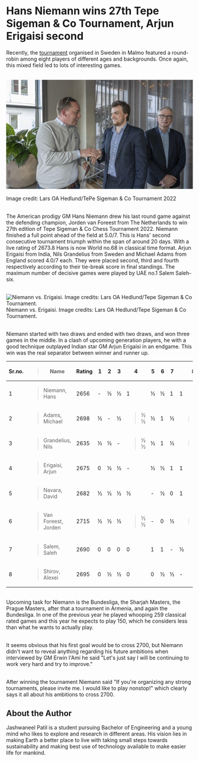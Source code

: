 # Hans Niemann wins 27th Tepe Sigeman & Co Tournament, Arjun Erigaisi second 

Recently, the [tournament](http://www.tepesigemanchess.com/) organised
in Sweden in Malmo featured a round-robin among eight players of
different ages and backgrounds. Once again, this mixed field led to lots
of interesting games.

<br>![Image credit: Lars OA Hedlund/TePe Sigeman & Co Tournament 2022](_static/images/hans-niemann-wins-27th-tepe-sigeman/image1.jpg)

Image credit: Lars OA Hedlund/TePe Sigeman & Co Tournament 2022

<br>The American prodigy GM Hans Niemann drew his last round game against
the defending champion, Jorden van Foreest from The Netherlands to win
27th edition of Tepe Sigeman & Co Chess Tournament 2022. Niemann
finished a full point ahead of the field at 5.0/7. This is Hans\' second
consecutive tournament triumph within the span of around 20 days. With a
live rating of 2673.8 Hans is now World no.68 in classical time format.
Arjun Erigaisi from India, Nils Grandelius from Sweden and Michael Adams
from England scored 4.0/7 each. They were placed second, third and
fourth respectively according to their tie-break score in final
standings. The maximum number of decisive games were played by UAE no.1
Salem Saleh-six.

<br>![Niemann vs. Erigaisi. Image credits: Lars
OA Hedlund/Tepe Sigeman & Co Tournament.](_static/images/hans-niemann-wins-27th-tepe-sigeman/image2.jpg) Niemann vs. Erigaisi. Image credits: Lars
OA Hedlund/Tepe Sigeman & Co Tournament.

<br>Niemann started with two draws and ended with two draws, and won three
games in the middle. In a clash of upcoming generation players, he with
a good technique outplayed Indian star GM Arjun Erigaisi in an endgame.
This win was the real separator between winner and runner up.

<table>
<thead>
<tr class="header">
<th>Sr.no.</th>
<th><blockquote>
<p>Name</p>
</blockquote></th>
<th>Rating</th>
<th>1</th>
<th>2</th>
<th>3</th>
<th>4</th>
<th>5</th>
<th>6</th>
<th>7</th>
<th>8</th>
<th>Pts</th>
</tr>
</thead>
<tbody>
<tr class="odd">
<td>1</td>
<td><blockquote>
<p>Niemann, Hans</p>
</blockquote></td>
<td>2656</td>
<td>-</td>
<td>½</td>
<td>½</td>
<td>1</td>
<td>½</td>
<td>½</td>
<td>1</td>
<td>1</td>
<td><blockquote>
<p>5.0/7</p>
</blockquote></td>
</tr>
<tr class="even">
<td>2</td>
<td><blockquote>
<p>Adams, Michael</p>
</blockquote></td>
<td>2698</td>
<td>½</td>
<td>-</td>
<td>½</td>
<td><blockquote>
<p>½ ½</p>
</blockquote></td>
<td>½</td>
<td>1</td>
<td>½</td>
<td><blockquote>
<p>4.0/7</p>
</blockquote></td>
<td></td>
</tr>
<tr class="odd">
<td>3</td>
<td><blockquote>
<p>Grandelius, Nils</p>
</blockquote></td>
<td>2635</td>
<td>½</td>
<td>½</td>
<td>-</td>
<td><blockquote>
<p>½ ½</p>
</blockquote></td>
<td>½</td>
<td>1</td>
<td>½</td>
<td><blockquote>
<p>4.0/7</p>
</blockquote></td>
<td></td>
</tr>
<tr class="even">
<td>4</td>
<td><blockquote>
<p>Erigaisi, Arjun</p>
</blockquote></td>
<td>2675</td>
<td>0</td>
<td>½</td>
<td>½</td>
<td>-</td>
<td>½</td>
<td>½</td>
<td>1</td>
<td>1</td>
<td><blockquote>
<p>4.0/7</p>
</blockquote></td>
</tr>
<tr class="odd">
<td>5</td>
<td><blockquote>
<p>Navara, David</p>
</blockquote></td>
<td>2682</td>
<td>½</td>
<td>½</td>
<td>½</td>
<td>½</td>
<td>-</td>
<td>½</td>
<td>0</td>
<td>1</td>
<td><blockquote>
<p>3.5/7</p>
</blockquote></td>
</tr>
<tr class="even">
<td>6</td>
<td><blockquote>
<p>Van Foreest, Jorden</p>
</blockquote></td>
<td>2715</td>
<td>½</td>
<td>½</td>
<td>½</td>
<td><blockquote>
<p>½ ½</p>
</blockquote></td>
<td>-</td>
<td>0</td>
<td>½</td>
<td><blockquote>
<p>3.0/7</p>
</blockquote></td>
<td></td>
</tr>
<tr class="odd">
<td>7</td>
<td><blockquote>
<p>Salem, Saleh</p>
</blockquote></td>
<td>2690</td>
<td>0</td>
<td>0</td>
<td>0</td>
<td>0</td>
<td>1</td>
<td>1</td>
<td>-</td>
<td>½</td>
<td><blockquote>
<p>2.5/7</p>
</blockquote></td>
</tr>
<tr class="even">
<td>8</td>
<td><blockquote>
<p>Shirov, Alexei</p>
</blockquote></td>
<td>2695</td>
<td>0</td>
<td>½</td>
<td>½</td>
<td>0</td>
<td>0</td>
<td>½</td>
<td>½</td>
<td>-</td>
<td><blockquote>
<p>2.0/7</p>
</blockquote></td>
</tr>
</tbody>
</table>

<br>Upcoming task for Niemann is the Bundesliga, the Sharjah Masters, the
Prague Masters, after that a tournament in Armenia, and again the
Bundesliga. In one of the previous year he played whooping 259 classical
rated games and this year he expects to play 150, which he considers
less than what he wants to actually play.

<br>It seems obvious that his first goal would be to cross 2700, but Niemann
didn\'t want to reveal anything regarding his future ambitions when
interviewed by GM Erwin l\'Ami he said \"Let\'s just say I will be
continuing to work very hard and try to improve.\"

<br>After winning the tournament Niemann said \"If you\'re organizing any
strong tournaments, please invite me. I would like to play nonstop!\"
which clearly says it all about his ambitions to cross 2700.

## About the Author

Jashwaneel Patil is a student pursuing Bachelor of Engineering and a young
mind who likes to explore and research in different areas. His vision
lies in making Earth a better place to live with taking small steps
towards sustainability and making best use of technology available to
make easier life for mankind.
